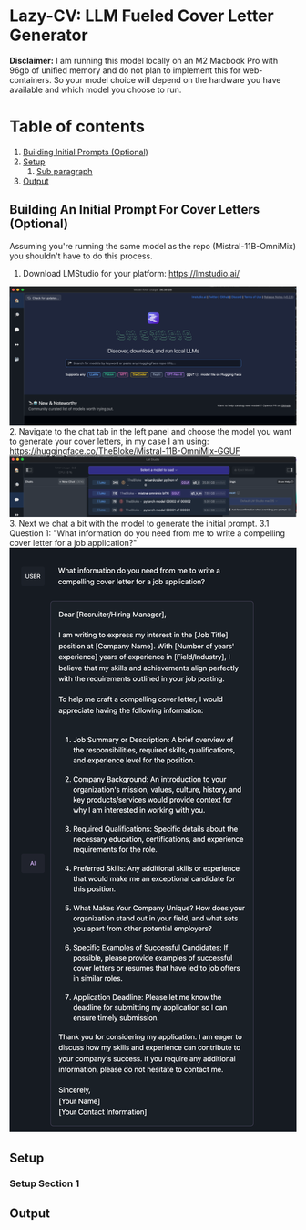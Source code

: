 # Lazy-CV: LLM Fueled Cover Letter Generator

**Disclaimer:** I am running this model locally on an M2 Macbook Pro with 96gb of unified memory and do not plan to implement this for web-containers. So your model choice will depend on the hardware you have available and which model you choose to run. 

# Table of contents
1. [Building Initial Prompts (Optional)](#section1)
2. [Setup](#setup)
    1. [Sub paragraph](#subparagraph1)
3. [Output](#output)


## Building An Initial Prompt For Cover Letters (Optional)<a name=section1></a>

Assuming you're running the same model as the repo (Mistral-11B-OmniMix) you shouldn't have to do this process. 

1. Download LMStudio for your platform: https://lmstudio.ai/

  ![Downloading a model](./readme-pictures/lmstudio-model-search.png)
2. Navigate to the chat tab in the left panel and choose the model you want to generate your cover letters, in my case I am using: https://huggingface.co/TheBloke/Mistral-11B-OmniMix-GGUF
  ![Downloading a model](./readme-pictures/lmstudio-model-selection.png)
3. Next we chat a bit with the model to generate the initial prompt.
    3.1 Question 1: "What information do you need from me to write a compelling cover letter for a job application?"
    ![Question 1](./readme-pictures/question-1.png)

## Setup <a name="setup"></a>

### Setup Section 1 <a name="setupsub1"></a>

## Output <a name="output"></a>
